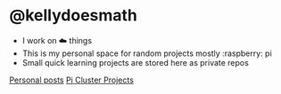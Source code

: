 # @kellydoesmath

- I work on :cloud: things  
- This is my personal space for random projects mostly :raspberry: pi  
- Small quick learning projects are stored here as private repos  

[Personal posts](https://kellydoesmath.github.io/)
[Pi Cluster Projects](https://kellydoesmath.github.io/pirack)
